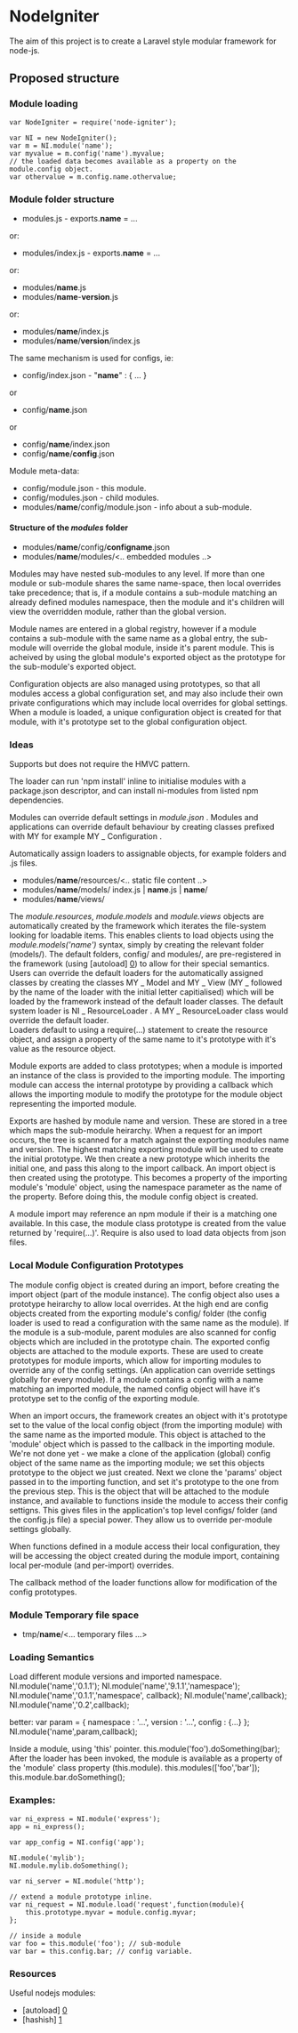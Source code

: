 NodeIgniter
===========

The aim of this project is to create a Laravel style modular framework for node-js.


Proposed structure
------------------

### Module loading

	var NodeIgniter = require('node-igniter');

	var NI = new NodeIgniter();
	var m = NI.module('name');
	var myvalue = m.config('name').myvalue;
	// the loaded data becomes available as a property on the module.config object.
	var othervalue = m.config.name.othervalue;

### Module folder structure

* modules.js - exports.**name** = ...

or:

* modules/index.js - exports.**name** = ...

or:

* modules/**name**.js
* modules/**name**-**version**.js

or:

* modules/**name**/index.js
* modules/**name**/**version**/index.js

The same mechanism is used for configs, ie:
* config/index.json - "**name**" : { ... }

or

* config/**name**.json

or

* config/**name**/index.json
* config/**name**/**config**.json

Module meta-data:
* config/module.json - this module.
* config/modules.json - child modules.
* modules/**name**/config/module.json - info about a sub-module.

#### Structure of the *modules* folder

* modules/**name**/config/**configname**.json
* modules/**name**/modules/<.. embedded modules ..>

Modules may have nested sub-modules to any level.  If more than one module or sub-module shares the same name-space, then local overrides take precedence; that is, if a module contains a sub-module matching an already defined modules namespace, then the module and it's children will view the overridden module, rather than the global version. 

Module names are entered in a global registry, however if a module contains a sub-module with the same name as a global entry, the sub-module will override the global module, inside it's parent module.  This is acheived by using the global module's exported object as the prototype for the sub-module's exported object.

Configuration objects are also managed using prototypes, so that all modules access a global configuration set, and may also include their own private configurations which may include local overrides for global settings.  When a module is loaded, a unique configuration object is created for that module, with it's prototype set to the global configuration object.

### Ideas

Supports but does not require the HMVC pattern.

The loader can run 'npm install' inline to initialise modules with a package.json descriptor, and can install ni-modules from listed npm dependencies.

Modules can override default settings in *module.json* .
Modules and applications can override default behaviour by creating classes prefixed with MY for example MY _ Configuration .

Automatically assign loaders to assignable objects, for example folders and .js files.

* modules/**name**/resources/<.. static file content ..>
* modules/**name**/models/ index.js | **name**.js | **name**/
* modules/**name**/views/

The _module.resources_, _module.models_ and _module.views_ objects are automatically created by the framework which iterates the file-system looking for loadable items.  This enables clients to load objects using the _module.models('name')_ syntax, simply by creating the relevant folder (models/).  The default folders, config/ and modules/, are pre-registered in the framework (using [autoload] [0]) to allow for their special semantics.  
Users can override the default loaders for the automatically assigned classes by creating the classes MY _ Model and MY _ View (MY _  followed by the name of the loader with the initial letter capitialised) which will be loaded by the framework instead of the default loader classes.  The default system loader is NI _ ResourceLoader .  A MY _ ResourceLoader class would override the default loader.  
Loaders default to using a require(...) statement to create the resource object, and assign a property of the same name to it's prototype with it's value as the resource object.  

Module exports are added to class prototypes; when a module is imported an instance of the class is provided to the importing module.  The importing module can access the internal prototype by providing a callback which allows the importing module to modify the prototype for the module object representing the imported module.

Exports are hashed by module name and version.  These are stored in a tree which maps the sub-module heirarchy.  When a request for an import occurs, the tree is scanned for a match against the exporting modules name and version.  The highest matching exporting module will be used to create the initial prototype.  We then create a new prototype which inherits the initial one, and pass this along to the import callback.  An import object is then created using the prototype.  This becomes a property of the importing module's 'module' object, using the namespace parameter as the name of the property.  Before doing this, the module config object is created.

A module import may reference an npm module if their is a matching one available.  In this case, the module class prototype is created from the value returned by 'require(...)'.  Require is also used to load data objects from json files.

### Local Module Configuration Prototypes

The module config object is created during an import, before creating the import object (part of the module instance).  The config object also uses a prototype heirarchy to allow local overrides.  At the high end are config objects created from the exporting module's config/ folder (the config loader is used to read a configuration with the same name as the module).  If the module is a sub-module, parent modules are also scanned for config objects which are included in the prototype chain.  The exported config objects are attached to the module exports.  These are used to create prototypes for module imports, which allow for importing modules to override any of the config settings.  (An application can override settings globally for every module).  If a module contains a config with a name matching an imported module, the named config object will have it's prototype set to the config of the exporting module.  

When an import occurs, the framework creates an object with it's prototype set to the value of the local config object (from the importing module) with the same name as the imported module.  This object is attached to the 'module' object which is passed to the callback in the importing module.  We're not done yet - we make a clone of the application (global) config object of the same name as the importing module; we set this objects prototype to the object we just created.  Next we clone the 'params' object passed in to the importing function, and set it's prototype to the one from the previous step.  This is the object that will be attached to the module instance, and available to functions inside the module to access their config settigns.  This gives files in the application's top level configs/ folder (and the config.js file) a special power.  They allow us to override per-module settings globally.  

When functions defined in a module access their local configuration, they will be accessing the object created during the module import, containing local per-module (and per-import) overrides.

The callback method of the loader functions allow for modification of the config prototypes.



### Module Temporary file space
* tmp/**name**/<... temporary files ...>

### Loading Semantics

Load different module versions and imported namespace.
	NI.module('name','0.1.1');
	NI.module('name','9.1.1','namespace');
	NI.module('name','0.1.1','namespace', callback);
	NI.module('name',callback);
	NI.module('name','0.2',callback);

better:
	var param = { namespace : '...', version : '...', config : {...} };
	NI.module('name',param,callback);
	

Inside a module, using 'this' pointer.
	this.module('foo').doSomething(bar);
After the loader has been invoked, the module is available as a property of the 'module' class property (this.module).
	this.modules(['foo','bar']);
	this.module.bar.doSomething();

### Examples:


	var ni_express = NI.module('express');
	app = ni_express();

	var app_config = NI.config('app');

	NI.module('mylib');
	NI.module.mylib.doSomething();

	var ni_server = NI.module('http');

	// extend a module prototype inline.
	var ni_request = NI.module.load('request',function(module){
		this.prototype.myvar = module.config.myvar;
	};

	// inside a module
	var foo = this.module('foo'); // sub-module
	var bar = this.config.bar; // config variable.

### Resources
Useful nodejs modules:
* [autoload] [0]
* [hashish] [1]

[0]: https://github.com/laverdet/node-autoload
[1]: https://github.com/substack/node-hashish
